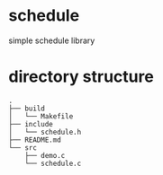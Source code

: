 schedule
========

simple schedule library

# directory structure

    .
    ├── build
    │   └── Makefile
    ├── include
    │   └── schedule.h
    ├── README.md
    └── src
        ├── demo.c
        └── schedule.c
